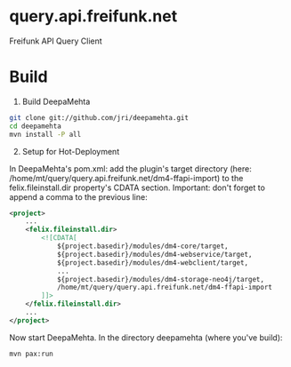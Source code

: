 query.api.freifunk.net
======================

Freifunk API Query Client

# Build 

1. Build DeepaMehta

```bash
git clone git://github.com/jri/deepamehta.git
cd deepamehta
mvn install -P all
``` 

2. Setup for Hot-Deployment 

In DeepaMehta's pom.xml: add the plugin's target directory (here: /home/mt/query/query.api.freifunk.net/dm4-ffapi-import) to the felix.fileinstall.dir property's CDATA section. Important: don't forget to append a comma to the previous line:

```xml
<project>
    ...
    <felix.fileinstall.dir>
        <![CDATA[
            ${project.basedir}/modules/dm4-core/target,
            ${project.basedir}/modules/dm4-webservice/target,
            ${project.basedir}/modules/dm4-webclient/target,
            ...
            ${project.basedir}/modules/dm4-storage-neo4j/target,
            /home/mt/query/query.api.freifunk.net/dm4-ffapi-import
        ]]>
    </felix.fileinstall.dir>
    ...
</project>
```

Now start DeepaMehta. In the directory deepamehta (where you've build):

```bash
mvn pax:run 
```

